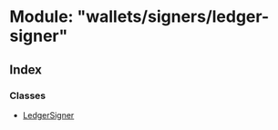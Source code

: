 # Module: "wallets/signers/ledger-signer"

## Index

### Classes

* [LedgerSigner](../classes/_wallets_signers_ledger_signer_.ledgersigner.md)
